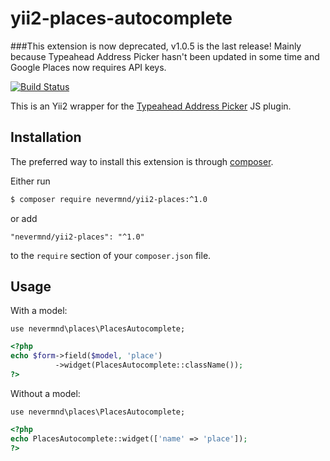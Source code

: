 # yii2-places-autocomplete

###This extension is now deprecated, v1.0.5 is the last release!
Mainly because Typeahead Address Picker hasn't been updated in some time and Google Places now requires API keys.


[![Build Status](https://travis-ci.org/skiptirengu/yii2-places.svg?branch=master)](https://travis-ci.org/skiptirengu/yii2-places)

This is an Yii2 wrapper for the [Typeahead Address Picker](https://github.com/sgruhier/typeahead-addresspicker) JS plugin.

## Installation
The preferred way to install this extension is through [composer](http://getcomposer.org/download/).

Either run

```bash
$ composer require nevermnd/yii2-places:^1.0
```

or add

```
"nevermnd/yii2-places": "^1.0"
```

to the `require` section of your `composer.json` file.

## Usage
With a model:
```
use nevermnd\places\PlacesAutocomplete;
```
```php
<?php
echo $form->field($model, 'place')
          ->widget(PlacesAutocomplete::className());
?>
```
Without a model:
```
use nevermnd\places\PlacesAutocomplete;
```
```php
<?php
echo PlacesAutocomplete::widget(['name' => 'place']);
?>
```
